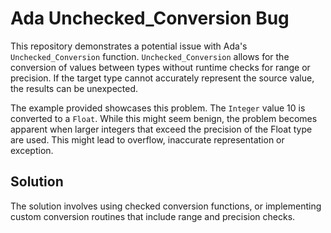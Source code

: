 # Ada Unchecked_Conversion Bug

This repository demonstrates a potential issue with Ada's `Unchecked_Conversion` function.  `Unchecked_Conversion` allows for the conversion of values between types without runtime checks for range or precision.  If the target type cannot accurately represent the source value, the results can be unexpected.

The example provided showcases this problem.  The `Integer` value 10 is converted to a `Float`. While this might seem benign, the problem becomes apparent when larger integers that exceed the precision of the Float type are used. This might lead to overflow, inaccurate representation or exception.

## Solution

The solution involves using checked conversion functions, or implementing custom conversion routines that include range and precision checks.